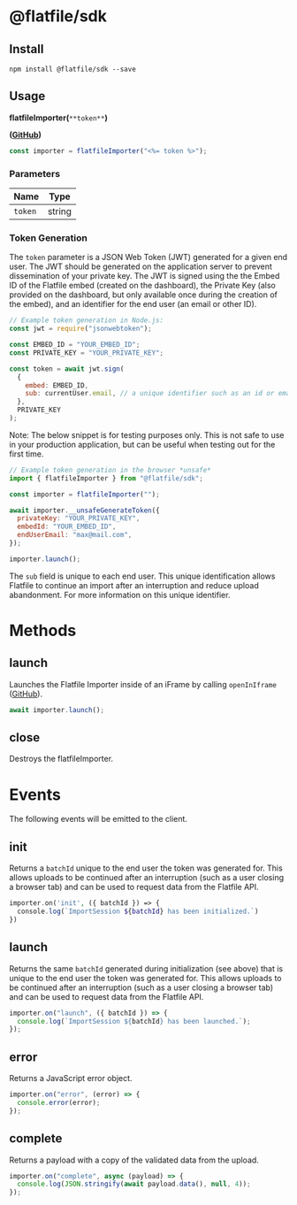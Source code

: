 # @flatfile/sdk

## Install
```
npm install @flatfile/sdk --save
```

## Usage

**flatfileImporter(**`**token**`**)**

**(**[**GitHub**](https://github.com/FlatFilers/sdk/blob/a4ea4abef20c29339bc05cd4e06e27c7618896f1/src/types/interfaces.ts#L3)**)**

```javascript
const importer = flatfileImporter("<%= token %>");
```

### Parameters

| **Name** | **Type** |
| -------- | -------- |
| `token`  | string   |

### Token Generation

The `token` parameter is a JSON Web Token (JWT) generated for a given end user. The JWT should be generated on the application server to prevent dissemination of your private key. The JWT is signed using the the Embed ID of the Flatfile embed (created on the dashboard), the Private Key (also provided on the dashboard, but only available once during the creation of the embed), and an identifier for the end user (an email or other ID).

```javascript
// Example token generation in Node.js:
const jwt = require("jsonwebtoken");

const EMBED_ID = "YOUR_EMBED_ID";
const PRIVATE_KEY = "YOUR_PRIVATE_KEY";

const token = await jwt.sign(
  {
    embed: EMBED_ID,
    sub: currentUser.email, // a unique identifier such as an id or email
  },
  PRIVATE_KEY
);
```

Note: The below snippet is for testing purposes only. This is not safe to use in your production application, but can be useful when testing out for the first time.

```javascript
// Example token generation in the browser *unsafe*
import { flatfileImporter } from "@flatfile/sdk";

const importer = flatfileImporter("");

await importer.__unsafeGenerateToken({
  privateKey: "YOUR_PRIVATE_KEY",
  embedId: "YOUR_EMBED_ID",
  endUserEmail: "max@mail.com",
});

importer.launch();
```

The `sub` field is unique to each end user. This unique identification allows Flatfile to continue an import after an interruption and reduce upload abandonment. For more information on this unique identifier.

# Methods

## **launch**

Launches the Flatfile Importer inside of an iFrame by calling `openInIframe` ([GitHub](https://github.com/FlatFilers/sdk/blob/a4ea4abef20c29339bc05cd4e06e27c7618896f1/src/importer/index.ts#L17)).

```javascript
await importer.launch();
```

## close

Destroys the flatfileImporter.

# Events

The following events will be emitted to the client.

## init

Returns a `batchId` unique to the end user the token was generated for. This allows uploads to be continued after an interruption (such as a user closing a browser tab) and can be used to request data from the Flatfile API.

```php
importer.on('init', ({ batchId }) => {
  console.log(`ImportSession ${batchId} has been initialized.`)
})
```

## launch

Returns the same `batchId` generated during initialization (see above) that is unique to the end user the token was generated for. This allows uploads to be continued after an interruption (such as a user closing a browser tab) and can be used to request data from the Flatfile API.

```javascript
importer.on("launch", ({ batchId }) => {
  console.log(`ImportSession ${batchId} has been launched.`);
});
```

## error

Returns a JavaScript error object.

```javascript
importer.on("error", (error) => {
  console.error(error);
});
```

## complete

Returns a payload with a copy of the validated data from the upload.

```javascript
importer.on("complete", async (payload) => {
  console.log(JSON.stringify(await payload.data(), null, 4));
});
```

